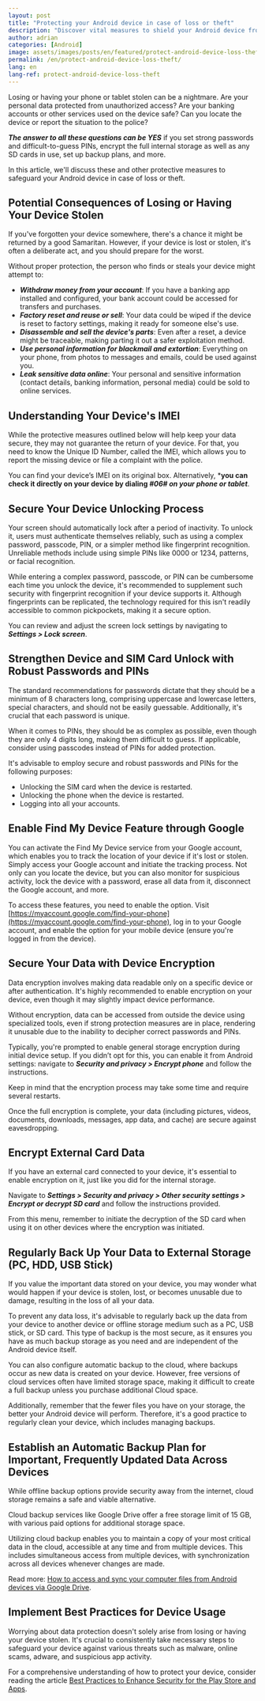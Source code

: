 ```yaml
---
layout: post
title: "Protecting your Android device in case of loss or theft"
description: "Discover vital measures to shield your Android device from loss or theft. Explore effective strategies for data security and enhanced protection."
author: adrian
categories: [Android]
image: assets/images/posts/en/featured/protect-android-device-loss-theft.webp
permalink: /en/protect-android-device-loss-theft/
lang: en
lang-ref: protect-android-device-loss-theft
---
```


Losing or having your phone or tablet stolen can be a nightmare. Are your personal data protected from unauthorized access? Are your banking accounts or other services used on the device safe? Can you locate the device or report the situation to the police?

***The answer to all these questions can be YES*** if you set strong passwords and difficult-to-guess PINs, encrypt the full internal storage as well as any SD cards in use, set up backup plans, and more.

In this article, we'll discuss these and other protective measures to safeguard your Android device in case of loss or theft.

## Potential Consequences of Losing or Having Your Device Stolen

If you've forgotten your device somewhere, there's a chance it might be returned by a good Samaritan. However, if your device is lost or stolen, it's often a deliberate act, and you should prepare for the worst.

Without proper protection, the person who finds or steals your device might attempt to:
- ***Withdraw money from your account***: If you have a banking app installed and configured, your bank account could be accessed for transfers and purchases.
- ***Factory reset and reuse or sell***: Your data could be wiped if the device is reset to factory settings, making it ready for someone else's use.
- ***Disassemble and sell the device's parts***: Even after a reset, a device might be traceable, making parting it out a safer exploitation method.
- ***Use personal information for blackmail and extortion***: Everything on your phone, from photos to messages and emails, could be used against you.
- ***Leak sensitive data online***: Your personal and sensitive information (contact details, banking information, personal media) could be sold to online services.

## Understanding Your Device's IMEI

While the protective measures outlined below will help keep your data secure, they may not guarantee the return of your device. For that, you need to know the Unique ID Number, called the IMEI, which allows you to report the missing device or file a complaint with the police.

You can find your device’s IMEI on its original box. Alternatively, ***you can check it directly on your device by dialing *#06# on your phone or tablet***.

## Secure Your Device Unlocking Process

Your screen should automatically lock after a period of inactivity. To unlock it, users must authenticate themselves reliably, such as using a complex password, passcode, PIN, or a simpler method like fingerprint recognition. Unreliable methods include using simple PINs like 0000 or 1234, patterns, or facial recognition.

While entering a complex password, passcode, or PIN can be cumbersome each time you unlock the device, it's recommended to supplement such security with fingerprint recognition if your device supports it. Although fingerprints can be replicated, the technology required for this isn't readily accessible to common pickpockets, making it a secure option.

You can review and adjust the screen lock settings by navigating to ***Settings > Lock screen***.

## Strengthen Device and SIM Card Unlock with Robust Passwords and PINs

The standard recommendations for passwords dictate that they should be a minimum of 8 characters long, comprising uppercase and lowercase letters, special characters, and should not be easily guessable. Additionally, it's crucial that each password is unique.

When it comes to PINs, they should be as complex as possible, even though they are only 4 digits long, making them difficult to guess. If applicable, consider using passcodes instead of PINs for added protection.

It's advisable to employ secure and robust passwords and PINs for the following purposes:
- Unlocking the SIM card when the device is restarted.
- Unlocking the phone when the device is restarted.
- Logging into all your accounts.

## Enable Find My Device Feature through Google

You can activate the Find My Device service from your Google account, which enables you to track the location of your device if it's lost or stolen. Simply access your Google account and initiate the tracking process. Not only can you locate the device, but you can also monitor for suspicious activity, lock the device with a password, erase all data from it, disconnect the Google account, and more.

To access these features, you need to enable the option. Visit [https://myaccount.google.com/find-your-phone](https://myaccount.google.com/find-your-phone), log in to your Google account, and enable the option for your mobile device (ensure you're logged in from the device).
 
## Secure Your Data with Device Encryption

Data encryption involves making data readable only on a specific device or after authentication. It's highly recommended to enable encryption on your device, even though it may slightly impact device performance.

Without encryption, data can be accessed from outside the device using specialized tools, even if strong protection measures are in place, rendering it unusable due to the inability to decipher correct passwords and PINs.

Typically, you're prompted to enable general storage encryption during initial device setup. If you didn’t opt for this, you can enable it from Android settings: navigate to ***Security and privacy > Encrypt phone*** and follow the instructions.

Keep in mind that the encryption process may take some time and require several restarts.

Once the full encryption is complete, your data (including pictures, videos, documents, downloads, messages, app data, and cache) are secure against eavesdropping.

## Encrypt External Card Data

If you have an external card connected to your device, it's essential to enable encryption on it, just like you did for the internal storage.

Navigate to ***Settings > Security and privacy > Other security settings > Encrypt or decrypt SD card*** and follow the instructions provided.

From this menu, remember to initiate the decryption of the SD card when using it on other devices where the encryption was initiated.

## Regularly Back Up Your Data to External Storage (PC, HDD, USB Stick)

If you value the important data stored on your device, you may wonder what would happen if your device is stolen, lost, or becomes unusable due to damage, resulting in the loss of all your data.

To prevent any data loss, it's advisable to regularly back up the data from your device to another device or offline storage medium such as a PC, USB stick, or SD card. This type of backup is the most secure, as it ensures you have as much backup storage as you need and are independent of the Android device itself.

You can also configure automatic backup to the cloud, where backups occur as new data is created on your device. However, free versions of cloud services often have limited storage space, making it difficult to create a full backup unless you purchase additional Cloud space.

Additionally, remember that the fewer files you have on your storage, the better your Android device will perform. Therefore, it's a good practice to regularly clean your device, which includes managing backups.

## Establish an Automatic Backup Plan for Important, Frequently Updated Data Across Devices

While offline backup options provide security away from the internet, cloud storage remains a safe and viable alternative.

Cloud backup services like Google Drive offer a free storage limit of 15 GB, with various paid options for additional storage space.

Utilizing cloud backup enables you to maintain a copy of your most critical data in the cloud, accessible at any time and from multiple devices. This includes simultaneous access from multiple devices, with synchronization across all devices whenever changes are made.

Read more: [How to access and sync your computer files from Android devices via Google Drive]({{site.baseurl}}/en/access-sync-computer-files-from-android-via-google-drive/).

## Implement Best Practices for Device Usage

Worrying about data protection doesn't solely arise from losing or having your device stolen. It's crucial to consistently take necessary steps to safeguard your device against various threats such as malware, online scams, adware, and suspicious app activity.

For a comprehensive understanding of how to protect your device, consider reading the article [Best Practices to Enhance Security for the Play Store and Apps]( https://playgist.com/en/secure-apps-and-play-store/).
